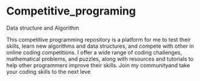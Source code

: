 # Competitive_programing
Data structure  and Algorithm

This competitive programming repository is a platform for me  to test their skills, learn new algorithms and data structures, and compete with other in online coding competitions. I offer a wide range of coding challenges, mathematical problems, and puzzles, along with resources and tutorials to help other programmers improve their skills. Join my communityand take your coding skills to the next leve
